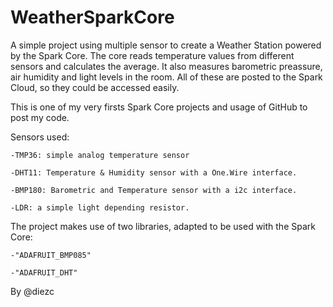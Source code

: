 WeatherSparkCore
================

A simple project using multiple sensor to create a Weather Station powered by the Spark Core. The core reads temperature values from different sensors and calculates the average. 
It also measures barometric preassure, air humidity and light levels in the room.
All of these are posted to the Spark Cloud, so they could be accessed easily. 

This is one of my very firsts Spark Core projects and usage of GitHub to post my code.

Sensors used:

	-TMP36: simple analog temperature sensor

	-DHT11: Temperature & Humidity sensor with a One.Wire interface.

	-BMP180: Barometric and Temperature sensor with a i2c interface.

	-LDR: a simple light depending resistor.

The project makes use of two libraries, adapted to be used with the Spark Core:

	-"ADAFRUIT_BMP085"

	-"ADAFRUIT_DHT"

By @diezc
